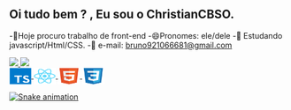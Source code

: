 ## Oi tudo bem ? , Eu sou o ChristianCBSO. 

-🔭Hoje procuro trabalho de front-end
-😄Pronomes: ele/dele 
-📙 Estudando javascript/Html/CSS. 
-📧 e-mail: bruno921066681@gmail.com


<div>
  <a href="https://beacons.ai/ChristianCBSO">
  <img height="180em" src="https://github-readme-stats.vercel.app/api?username=ChristianCBSO&show_icons=true&theme=dark&include_all_commits=true&count_private=true"/>
  <img height="180em" src="https://github-readme-stats.vercel.app/api/top-langs/?username=ChristianCBSO&layout=compact&langs_count=16&theme=dark"/>
</div>
  



  <img align="center" alt="Rafa-Ts" height="30" width="40" src="https://raw.githubusercontent.com/devicons/devicon/master/icons/typescript/typescript-plain.svg">
  <img align="center" alt="Rafa-React" height="30" width="40" src="https://raw.githubusercontent.com/devicons/devicon/master/icons/react/react-original.svg">
  <img align="center" alt="Rafa-HTML" height="30" width="40" src="https://raw.githubusercontent.com/devicons/devicon/master/icons/html5/html5-original.svg">
  <img align="center" alt="Rafa-CSS" height="30" width="40" src="https://raw.githubusercontent.com/devicons/devicon/master/icons/css3/css3-original.svg">
    
![Snake animation](https://github.com/rafaballerini2/rafaballerini2/blob/output/github-contribution-grid-snake.svg)


<!---
ChristianCBSO/ChristianCBSO is a ✨ special ✨ repository because its `README.md` (this file) appears on your GitHub profile.
You can click the Preview link to take a look at your changes.
--->
